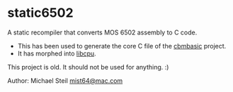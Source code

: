 # static6502

A static recompiler that converts MOS 6502 assembly to C code.

* This has been used to generate the core C file of the [cbmbasic](https://github.com/mist64/cbmbasic) project.
* It has morphed into [libcpu](https://github.com/libcpu/libcpu).

This project is old. It should not be used for anything. :)

Author: Michael Steil <mist64@mac.com>